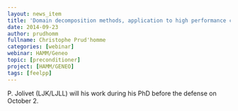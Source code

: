 ```yaml
---
layout: news_item
title: 'Domain decomposition methods, application to high performance computing'
date: 2014-09-23
author: prudhomm
fullname: Christophe Prud'homme
categories: [webinar]
webinar: HAMM/Geneo
topic: [preconditioner]
project: [HAMM/GENEO]
tags: [feelpp]
---
```


P. Jolivet (LJK/LJLL) will his work during his PhD before the defense
on October 2.
